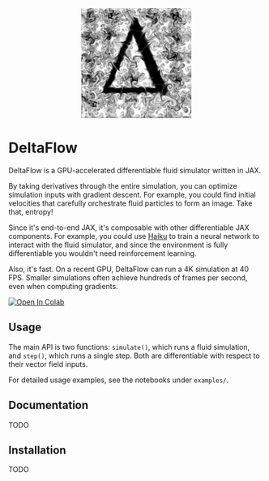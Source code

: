 <p align="center">
  <img src="./resources/delta_fluid.png" />
</p>

# DeltaFlow

DeltaFlow is a GPU-accelerated differentiable fluid simulator written in JAX.

By taking derivatives through the entire simulation, you can optimize simulation inputs with gradient descent. 
For example, you could find initial velocities that carefully orchestrate fluid particles to form an image. 
Take that, entropy!

Since it's end-to-end JAX, it's composable with other differentiable JAX components. 
For example, you could use [Haiku](https://github.com/deepmind/dm-haiku) to train a neural network to interact with the fluid simulator, 
and since the environment is fully differentiable you wouldn't need reinforcement learning. 

Also, it's fast. On a recent GPU, DeltaFlow can run a 4K simulation at 40 FPS. 
Smaller simulations often achieve hundreds of frames per second, even when computing gradients.

[![Open In Colab](https://colab.research.google.com/assets/colab-badge.svg)](https://colab.research.google.com/drive/1Q2wiE_ros0-WQtJMGW0w_Hbl1PHau0hV?usp=sharing)

## Usage

The main API is two functions: `simulate()`, which runs a fluid simulation, and `step()`, which runs a single step. 
Both are differentiable with respect to their vector field inputs.

For detailed usage examples, see the notebooks under `examples/`.

## Documentation

TODO

## Installation

TODO
